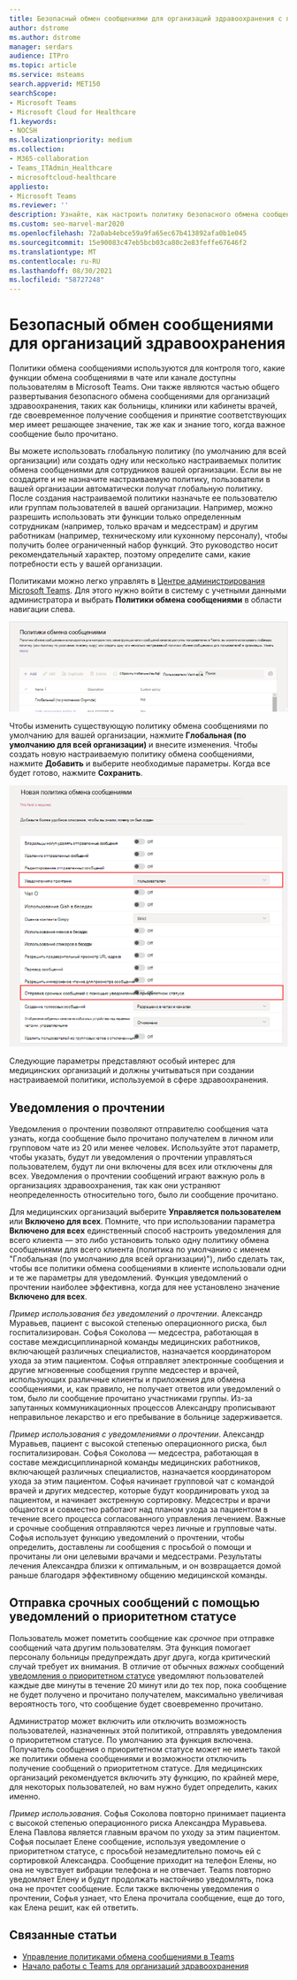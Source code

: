 ```yaml
---
title: Безопасный обмен сообщениями для организаций здравоохранения с помощью Microsoft Teams
author: dstrome
ms.author: dstrome
manager: serdars
audience: ITPro
ms.topic: article
ms.service: msteams
search.appverid: MET150
searchScope:
- Microsoft Teams
- Microsoft Cloud for Healthcare
f1.keywords:
- NOCSH
ms.localizationpriority: medium
ms.collection:
- M365-collaboration
- Teams_ITAdmin_Healthcare
- microsoftcloud-healthcare
appliesto:
- Microsoft Teams
ms.reviewer: ''
description: Узнайте, как настроить политику безопасного обмена сообщениями для Microsoft Teams, которая позволяет включить уведомления о прочтении и уведомления о приоритетном статусе.
ms.custom: seo-marvel-mar2020
ms.openlocfilehash: 72a0ab4ebce59a9fa65ec67b413892afa0b1e045
ms.sourcegitcommit: 15e90083c47eb5bcb03ca80c2e83feffe67646f2
ms.translationtype: MT
ms.contentlocale: ru-RU
ms.lasthandoff: 08/30/2021
ms.locfileid: "58727248"
---
```

# <a name="secure-messaging-for-healthcare-organizations"></a>Безопасный обмен сообщениями для организаций здравоохранения

Политики обмена сообщениями используются для контроля того, какие функции обмена сообщениями в чате или канале доступны пользователям в Microsoft Teams. Они также являются частью общего развертывания безопасного обмена сообщениями для организаций здравоохранения, таких как больницы, клиники или кабинеты врачей, где своевременное получение сообщения и принятие соответствующих мер имеет решающее значение, так же как и знание того, когда важное сообщение было прочитано.

Вы можете использовать глобальную политику (по умолчанию для всей организации) или создать одну или несколько настраиваемых политик обмена сообщениями для сотрудников вашей организации. Если вы не создадите и не назначите настраиваемую политику, пользователи в вашей организации автоматически получат глобальную политику. После создания настраиваемой политики назначьте ее пользователю или группам пользователей в вашей организации. Например, можно разрешить использовать эти функции только определенным сотрудникам (например, только врачам и медсестрам) и другим работникам (например, техническому или кухонному персоналу), чтобы получить более ограниченный набор функций. Это руководство носит рекомендательный характер, поэтому определите сами, какие потребности есть у вашей организации.

Политиками можно легко управлять в [Центре администрирования Microsoft Teams](https://admin.teams.microsoft.com). Для этого нужно войти в систему с учетными данными администратора и выбрать **Политики обмена сообщениями** в области навигации слева.

 ![Снимок экрана: страница политик обмена сообщениями.](../../media/hc-messaging-policy-admin-center.png)

Чтобы изменить существующую политику обмена сообщениями по умолчанию для вашей организации, нажмите **Глобальная (по умолчанию для всей организации)** и внесите изменения. Чтобы создать новую настраиваемую политику обмена сообщениями, нажмите **Добавить** и выберите необходимые параметры. Когда все будет готово, нажмите **Сохранить**.

![Снимок экрана: параметры политики обмена сообщениями.](../../media/hc-messaging-policy.png)

Следующие параметры представляют особый интерес для медицинских организаций и должны учитываться при создании настраиваемой политики, используемой в сфере здравоохранения.

## <a name="read-receipts"></a>Уведомления о прочтении

Уведомления о прочтении позволяют отправителю сообщения чата узнать, когда сообщение было прочитано получателем в личном или групповом чате из 20 или менее человек. Используйте этот параметр, чтобы указать, будут ли уведомления о прочтении управляться пользователем, будут ли они включены для всех или отключены для всех. Уведомления о прочтении сообщений играют важную роль в организациях здравоохранения, так как они устраняют неопределенность относительно того, было ли сообщение прочитано.

Для медицинских организаций выберите **Управляется пользователем** или **Включено для всех**. Помните, что при использовании параметра **Включено для всех** единственный способ настроить уведомления для всего клиента — это либо установить только одну политику обмена сообщениями для всего клиента (политика по умолчанию с именем "Глобальная (по умолчанию для всей организации)"), либо сделать так, чтобы все политики обмена сообщениями в клиенте использовали одни и те же параметры для уведомлений. Функция уведомлений о прочтении наиболее эффективна, когда для нее установлено значение **Включено для всех**.

*Пример использования без уведомлений о прочтении*. Александр Муравьев, пациент с высокой степенью операционного риска, был госпитализирован.  Софья Соколова — медсестра, работающая в составе междисциплинарной команды медицинских работников, включающей различных специалистов, назначается координатором ухода за этим пациентом.  Софья отправляет электронные сообщения и другие мгновенные сообщения группе медсестер и врачей, использующих различные клиенты и приложения для обмена сообщениями, и, как правило, не получает ответов или уведомлений о том, было ли сообщение прочитано участниками группы. Из-за запутанных коммуникационных процессов Александру прописывают неправильное лекарство и его пребывание в больнице задерживается.

*Пример использования с уведомлениями о прочтении*. Александр Муравьев, пациент с высокой степенью операционного риска, был госпитализирован.  Софья Соколова — медсестра, работающая в составе междисциплинарной команды медицинских работников, включающей различных специалистов, назначается координатором ухода за этим пациентом.  Софья начинает групповой чат с командой врачей и других медсестер, которые будут координировать уход за пациентом, и начинает экстренную сортировку.  Медсестры и врачи общаются и совместно работают над планом ухода за пациентом в течение всего процесса согласованного управления лечением.  Важные и срочные сообщения отправляются через личные и групповые чаты. Софья использует функцию уведомлений о прочтении, чтобы определить, доставлены ли сообщения с просьбой о помощи и прочитаны ли они целевыми врачами и медсестрами. Результаты лечения Александра близки к оптимальным, и он возвращается домой раньше благодаря эффективному общению медицинской команды.

## <a name="send-urgent-messages-using-priority-notifications"></a>Отправка срочных сообщений с помощью уведомлений о приоритетном статусе

Пользователь может пометить сообщение как *срочное* при отправке сообщений чата другим пользователям. Эта функция помогает персоналу больницы предупреждать друг друга, когда критический случай требует их внимания. В отличие от обычных *важных* сообщений [уведомления о приоритетном статусе](https://support.microsoft.com/article/mark-a-message-as-important-or-urgent-in-teams-ea99d5b6-1317-4550-8d75-86ff14cd4462) уведомляют пользователей каждые две минуты в течение 20 минут или до тех пор, пока сообщение не будет получено и прочитано получателем, максимально увеличивая вероятность того, что сообщение будет своевременно прочитано.

Администратор может включить или отключить возможность пользователей, назначенных этой политикой, отправлять уведомления о приоритетном статусе. По умолчанию эта функция включена. Получатель сообщения о приоритетном статусе может не иметь такой же политики обмена сообщениями и возможности отключить получение сообщений о приоритетном статусе. Для медицинских организаций рекомендуется включить эту функцию, по крайней мере, для некоторых пользователей, но вам нужно будет определить, каких именно.

*Пример использования*. Софья Соколова повторно принимает пациента с высокой степенью операционного риска Александра Муравьева. Елена Павлова является главным врачом по уходу за этим пациентом.  Софья посылает Елене сообщение, используя уведомление о приоритетном статусе, с просьбой незамедлительно помочь ей с сортировкой Александра.  Сообщение приходит на телефон Елены, но она не чувствует вибрации телефона и не отвечает. Teams повторно уведомляет Елену и будут продолжать настойчиво уведомлять, пока она не прочтет сообщение. Если также включены уведомления о прочтении, Софья узнает, что Елена прочитала сообщение, еще до того, как Елена решит, как ей ответить.

## <a name="related-topics"></a>Связанные статьи

- [Управление политиками обмена сообщениями в Teams](../../messaging-policies-in-teams.md)
- [Начало работы с Teams для организаций здравоохранения](teams-in-hc.md)
